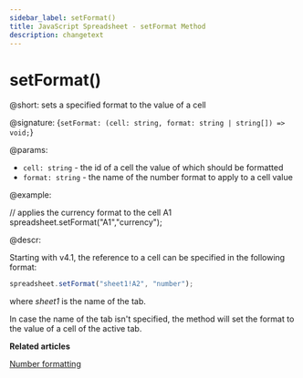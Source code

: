 ```yaml
---
sidebar_label: setFormat()
title: JavaScript Spreadsheet - setFormat Method
description: changetext
---
```


# setFormat()

@short: sets a specified format to the value of a cell

@signature: {`setFormat: (cell: string, format: string | string[]) => void;`}

@params:

- `cell: string` - the id of a cell the value of which should be formatted
- `format: string` - the name of the number format to apply to a cell value

@example:

// applies the currency format to the cell A1
spreadsheet.setFormat("A1","currency");

@descr:

Starting with v4.1, the reference to a cell can be specified in the following format:

~~~js
spreadsheet.setFormat("sheet1!A2", "number"); 
~~~

where *sheet1* is the name of the tab.

In case the name of the tab isn't specified, the method will set the format to the value of a cell of the active tab.

**Related articles**

[Number formatting](number_formatting.md)
